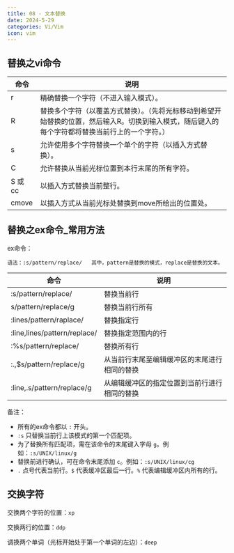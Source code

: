 ```yaml
---
title: 08 - 文本替换
date: 2024-5-29
categories: Vi/Vim
icon: vim
---
```


## 替换之vi命令

|命令	|说明						|
|--		|--							|
|r |精确替换一个字符（不进入输入模式）。
|R |替换多个字符（以覆盖方式替换）。（先将光标移动到希望开始替换的位置，然后输入R。切换到输入模式，随后键入的每个字符都将替换当前行上的一个字符。）|
|s |允许使用多个字符替换一个单个的字符（以插入方式替换）。|
|C |允许替换从当前光标位置到本行末尾的所有字符。|
|S 或 cc|以插入方式替换当前整行。|
|cmove|以插入方式从当前光标处替换到move所给出的位置处。|

## 替换之ex命令_常用方法

ex命令：

```shell
语法：:s/pattern/replace/   其中，pattern是替换的模式，replace是替换的文本。
```



|命令	|说明						|
|--		|--							
|:s/pattern/replace/      　 　 |  替换当前行| 
|s/pattern/replace/g          |      替换当前行所有| 
|:lines/pattern/raplace/      |      替换指定行| 
|:line,lines/pattern/replace/ |    替换指定范围内的行| 
|:%s/pattern/replace/         |     替换所有行| 
|:.,$s/pattern/replace/g      |     从当前行末尾至编辑缓冲区的末尾进行相同的替换| 
|:line,.s/pattern/replace/g   |    从编辑缓冲区的指定位置到当前行进行相同的替换| 

备注：

- 所有的ex命令都以  `:`  开头。
- `:s` 只替换当前行上该模式的第一个匹配项。
- 为了替换所有匹配项，需在该命令的末尾键入字母 `g`。例如：`:s/UNIX/linux/g`
- 替换前进行确认，可在命令末尾添加 `c`。例如：`:s/UNIX/linux/cg`
- `.` 点号代表当前行。`$` 代表缓冲区最后一行。`%` 代表编辑缓冲区内所有的行。

## 交换字符


交换两个字符的位置：`xp`

交换两行的位置：`ddp ` 

调换两个单词（光标开始处于第一个单词的左边）：`deep`